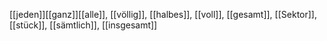 [[jeden]][[ganz]][[alle]], [[völlig]], [[halbes]], [[voll]], [[gesamt]], [[Sektor]], [[stück]], [[sämtlich]], [[insgesamt]]